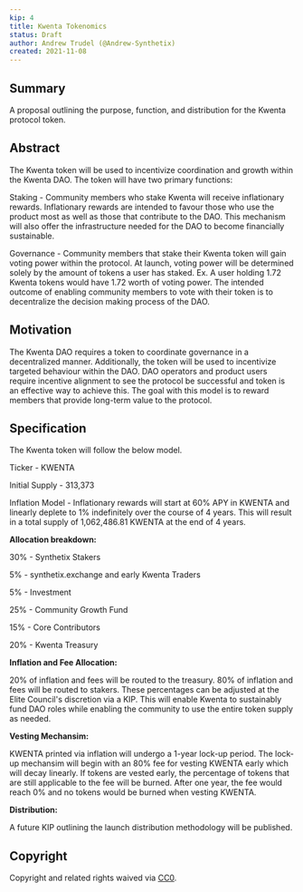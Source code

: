 ```yaml
---
kip: 4
title: Kwenta Tokenomics
status: Draft
author: Andrew Trudel (@Andrew-Synthetix)
created: 2021-11-08
---
```


## Summary

A proposal outlining the purpose, function, and distribution for the Kwenta protocol token. 

## Abstract

The Kwenta token will be used to incentivize coordination and growth within the Kwenta DAO. The token will have two primary functions: 

Staking - Community members who stake Kwenta will receive inflationary rewards. Inflationary rewards are intended to favour those who use the product most as well as those that contribute to the DAO. This mechanism will also offer the infrastructure needed for the DAO to become financially sustainable.

Governance - Community members that stake their Kwenta token will gain voting power within the protocol. At launch, voting power will be determined solely by the amount of tokens a user has staked. Ex. A user holding 1.72 Kwenta tokens would have 1.72 worth of voting power. The intended outcome of enabling community members to vote with their token is to decentralize the decision making process of the DAO.

## Motivation

The Kwenta DAO requires a token to coordinate governance in a decentralized manner. Additionally, the token will be used to incentivize targeted behaviour within the DAO. DAO operators and product users require incentive alignment to see the protocol be successful and token is an effective way to achieve this. The goal with this model is to reward members that provide long-term value to the protocol. 

## Specification

The Kwenta token will follow the below model. 

Ticker - KWENTA

Initial Supply - 313,373

Inflation Model - Inflationary rewards will start at 60% APY in KWENTA and linearly deplete to 1% indefinitely over the course of 4 years. This will result in a total supply of 1,062,486.81 KWENTA at the end of 4 years. 

**Allocation breakdown:**

30% - Synthetix Stakers

5% - synthetix.exchange and early Kwenta Traders

5% - Investment

25% - Community Growth Fund

15% - Core Contributors

20% - Kwenta Treasury

**Inflation and Fee Allocation:**

20% of inflation and fees will be routed to the treasury. 80% of inflation and fees will be routed to stakers. These percentages can be adjusted at the Elite Council's discretion via a KIP. This will enable Kwenta to sustainably fund DAO roles while enabling the community to use the entire token supply as needed. 

**Vesting Mechansim:**

KWENTA printed via inflation will undergo a 1-year lock-up period. The lock-up mechansim will begin with an 80% fee for vesting KWENTA early which will decay linearly. If tokens are vested early, the percentage of tokens that are still applicable to the fee will be burned. After one year, the fee would reach 0% and no tokens would be burned when vesting KWENTA. 

**Distribution:**

A future KIP outlining the launch distribution methodology will be published. 

## Copyright

Copyright and related rights waived via [CC0](https://creativecommons.org/publicdomain/zero/1.0/).
